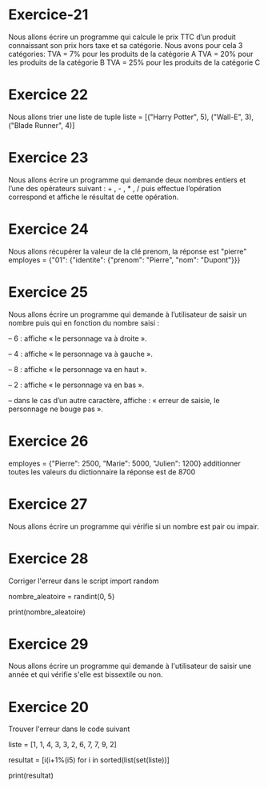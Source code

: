 # Exercice-21

Nous allons écrire un programme qui calcule le prix TTC d’un produit connaissant son prix hors taxe et sa catégorie. Nous avons pour cela 3 catégories: TVA = 7% pour les produits de la catégorie A TVA = 20% pour les produits de la catégorie B TVA = 25% pour les produits de la catégorie C

# Exercice 22
Nous allons trier une liste de tuple liste = [("Harry Potter", 5), ("Wall-E", 3), ("Blade Runner", 4)]

# Exercice 23
Nous allons écrire un programme qui demande deux nombres entiers et l’une des opérateurs suivant : + , - , * , / puis effectue l’opération correspond et affiche le résultat de cette opération.

# Exercice 24
Nous allons récupérer la valeur de la clé prenom, la réponse est "pierre"
employes = {"01": {"identite": {"prenom": "Pierre", "nom": "Dupont"}}}

# Exercice 25
Nous allons écrire un programme qui demande à l’utilisateur de saisir un nombre puis qui en fonction du nombre saisi :

– 6 : affiche « le personnage va à droite ».

– 4 : affiche « le personnage va à gauche ».

– 8 : affiche « le personnage va en haut ».

– 2 : affiche « le personnage va en bas ».

– dans le cas d’un autre caractère, affiche : « erreur de saisie, le personnage ne bouge pas ».

# Exercice 26
employes = {"Pierre": 2500, "Marie": 5000, "Julien": 1200} additionner toutes les valeurs du dictionnaire la réponse est de 8700

# Exercice 27
Nous allons écrire un programme qui vérifie si un nombre est pair ou impair.

# Exercice 28
Corriger l'erreur dans le script import random

nombre_aleatoire = randint(0, 5)

print(nombre_aleatoire)

# Exercice 29
Nous allons écrire un programme qui demande à l'utilisateur de saisir une année et qui vérifie s'elle est bissextile ou non.

# Exercice 20
Trouver l'erreur dans le code suivant

liste = [1, 1, 4, 3, 3, 2, 6, 7, 7, 9, 2]

resultat = [i(i+1%(i5) for i in sorted(list(set(liste))]

print(resultat)
